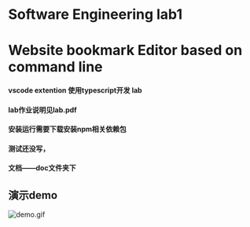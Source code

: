 # Software Engineering lab1
# Website bookmark Editor based on command line
#### vscode extention 使用typescript开发 lab
#### lab作业说明见lab.pdf
#### 安装运行需要下载安装npm相关依赖包


#### 测试还没写，
#### 文档——doc文件夹下


## 演示demo


![demo.gif](https://s2.ax1x.com/2019/03/03/kq2ghD.gif)